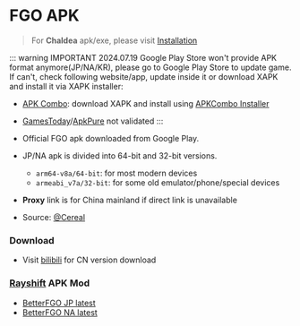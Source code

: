 # FGO APK

> For **Chaldea** apk/exe, please visit [Installation](./install.md)

::: warning IMPORTANT 2024.07.19
Google Play Store won't provide APK format anymore(JP/NA/KR), please go to Google Play Store to update game. If can't, check following website/app, update inside it or download XAPK and install it via XAPK installer:

- [APK Combo](https://apkcombo.com/fgo-jp/com.aniplex.fategrandorder/download/apk): download XAPK and install using [APKCombo Installer](https://apkcombo.com/how-to-install)
- [GamesToday](https://hotplaygames/com)/[ApkPure](https://apkpure.com) not validated
:::

- Official FGO apk downloaded from Google Play.
- JP/NA apk is divided into 64-bit and 32-bit versions.
  - `arm64-v8a/64-bit`: for most modern devices
  - `armeabi_v7a/32-bit`: for some old emulator/phone/special devices
- **Proxy** link is for China mainland if direct link is unavailable
- Source: [@Cereal](https://fgo.bigcereal.com)

### Download

- Visit [bilibili](https://game.bilibili.com/fgo/) for CN version download

<ApkRelease/>

### [Rayshift](https://rayshift.io) APK Mod

- [BetterFGO JP latest](https://rayshift.io/betterfgo/download/jp)
- [BetterFGO NA latest](https://rayshift.io/betterfgo/download/na)

<script setup>
import ApkRelease from '../components/ApkRelease.vue'
</script>
